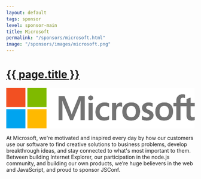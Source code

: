 ```yaml
---
layout: default
tags: sponsor
level: sponsor-main
title: Microsoft
permalink: "/sponsors/microsoft.html"
image: "/sponsors/images/microsoft.png"
---
```


<h1 class="sponsor">
  <a href="{{page.permalink}}">{{ page.title }}</a>
</h1>

<img src="/sponsors/images/microsoft.png" class="sponsor-main" />

At Microsoft, we're motivated and inspired every day by how our customers use our software to find creative solutions to business problems, develop breakthrough ideas, and stay connected to what's most important to them. Between building Internet Explorer, our participation in the node.js community, and building our own products, we’re huge believers in the web and JavaScript, and proud to sponsor JSConf.
